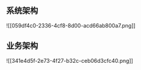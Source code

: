 ## 系统架构
![[059df4c0-2336-4cf8-8d00-acd66ab800a7.png]]

## 业务架构
![[341e4d5f-2e73-4f27-b32c-ceb06d3cfc40.png]]

